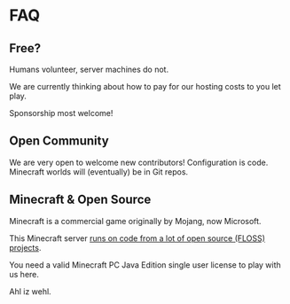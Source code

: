 # FAQ

## Free?

Humans volunteer, server machines do not.

We are currently thinking about how to pay for our hosting costs to you let play.

Sponsorship most welcome!


## Open Community

We are very open to welcome new contributors!  Configuration is code.  Minecraft worlds will (eventually) be in Git repos.


## Minecraft & Open Source

Minecraft is a commercial game originally by Mojang, now Microsoft.

This Minecraft server [runs on code from a lot of open source (FLOSS) projects](sources.md).

You need a valid Minecraft PC Java Edition single user license to play with us here.

Ahl iz wehl.
